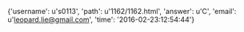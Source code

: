 {'username': u's0113', 'path': u'1162/1162.html', 'answer': u'C', 'email': u'leopard.lie@gmail.com', 'time': '2016-02-23:12:54:44'}
